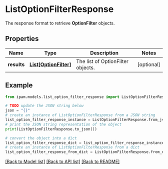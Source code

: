 # ListOptionFilterResponse

The response format to retrieve __OptionFilter__ objects.

## Properties

Name | Type | Description | Notes
------------ | ------------- | ------------- | -------------
**results** | [**List[OptionFilter]**](OptionFilter.md) | The list of OptionFilter objects. | [optional] 

## Example

```python
from ipam.models.list_option_filter_response import ListOptionFilterResponse

# TODO update the JSON string below
json = "{}"
# create an instance of ListOptionFilterResponse from a JSON string
list_option_filter_response_instance = ListOptionFilterResponse.from_json(json)
# print the JSON string representation of the object
print(ListOptionFilterResponse.to_json())

# convert the object into a dict
list_option_filter_response_dict = list_option_filter_response_instance.to_dict()
# create an instance of ListOptionFilterResponse from a dict
list_option_filter_response_from_dict = ListOptionFilterResponse.from_dict(list_option_filter_response_dict)
```
[[Back to Model list]](../README.md#documentation-for-models) [[Back to API list]](../README.md#documentation-for-api-endpoints) [[Back to README]](../README.md)


